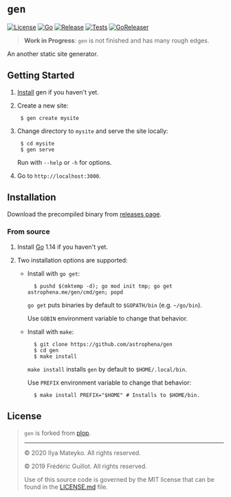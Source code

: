 # `gen`

[![License](https://img.shields.io/github/license/astrophena/gen)](LICENSE.md)
[![Go](https://img.shields.io/github/go-mod/go-version/astrophena/gen)](https://golang.org)
[![Release](https://img.shields.io/github/v/release/astrophena/gen?include_prereleases)](https://github.com/astrophena/gen/releases)
[![Tests](https://github.com/astrophena/gen/workflows/Tests/badge.svg)](https://github.com/astrophena/gen/actions?query=workflow%3ATests)
[![GoReleaser](https://github.com/astrophena/gen/workflows/GoReleaser/badge.svg)](https://github.com/astrophena/gen/actions?query=workflow%3AGoReleaser)

> **Work in Progress**: `gen` is not finished and has many rough
> edges.

An another static site generator.

## Getting Started

1. [Install](#installation) gen if you haven't yet.

2. Create a new site:

        $ gen create mysite

3. Change directory to `mysite` and serve the site locally:

        $ cd mysite
        $ gen serve

    Run with `--help` or `-h` for options.

4. Go to `http://localhost:3000`.

## Installation

Download the precompiled binary from [releases page].

### From source

1. Install [Go] 1.14 if you haven't yet.

2. Two installation options are supported:

    * Install with `go get`:

            $ pushd $(mktemp -d); go mod init tmp; go get astrophena.me/gen/cmd/gen; popd

      `go get` puts binaries by default to `$GOPATH/bin` (e.g.
      `~/go/bin`).

      Use `GOBIN` environment variable to change that behavior.

    * Install with `make`:

            $ git clone https://github.com/astrophena/gen
            $ cd gen
            $ make install

        `make install` installs `gen`  by default to `$HOME/.local/bin`.

        Use `PREFIX` environment variable to change that behavior:

            $ make install PREFIX="$HOME" # Installs to $HOME/bin.

## License

> `gen` is forked from [plop].
>
> ---
>
> © 2020 Ilya Mateyko. All rights reserved.
>
> © 2019 Frédéric Guillot. All rights reserved.
>
> Use of this source code is governed by the MIT license that can be
> found in the [LICENSE.md] file.

[releases page]: https://github.com/astrophena/gen/releases
[Go]: https://golang.org/dl
[plop]: https://github.com/fguillot/plop
[LICENSE.md]: LICENSE.md
